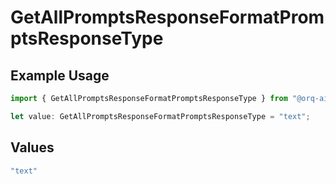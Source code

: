 # GetAllPromptsResponseFormatPromptsResponseType

## Example Usage

```typescript
import { GetAllPromptsResponseFormatPromptsResponseType } from "@orq-ai/node/models/operations";

let value: GetAllPromptsResponseFormatPromptsResponseType = "text";
```

## Values

```typescript
"text"
```